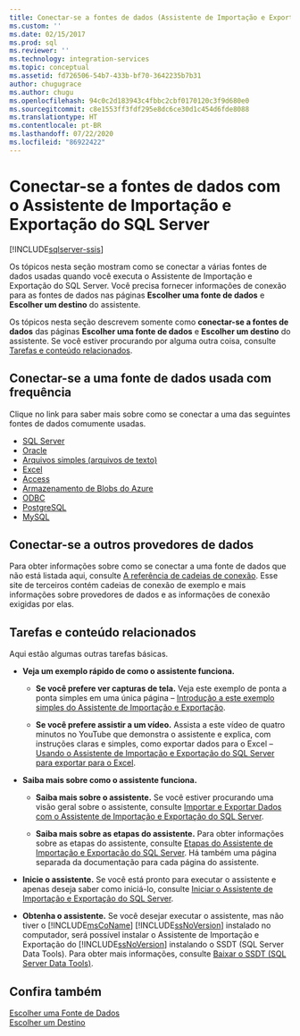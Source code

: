 ```yaml
---
title: Conectar-se a fontes de dados (Assistente de Importação e Exportação do SQL Server) | Microsoft Docs
ms.custom: ''
ms.date: 02/15/2017
ms.prod: sql
ms.reviewer: ''
ms.technology: integration-services
ms.topic: conceptual
ms.assetid: fd726506-54b7-433b-bf70-3642235b7b31
author: chugugrace
ms.author: chugu
ms.openlocfilehash: 94c0c2d183943c4fbbc2cbf0170120c3f9d680e0
ms.sourcegitcommit: c8e1553ff3fdf295e8dc6ce30d1c454d6fde8088
ms.translationtype: HT
ms.contentlocale: pt-BR
ms.lasthandoff: 07/22/2020
ms.locfileid: "86922422"
---
```

# <a name="connect-to-data-sources-with-the-sql-server-import-and-export-wizard"></a>Conectar-se a fontes de dados com o Assistente de Importação e Exportação do SQL Server

[!INCLUDE[sqlserver-ssis](../../includes/applies-to-version/sqlserver-ssis.md)]


Os tópicos nesta seção mostram como se conectar a várias fontes de dados usadas quando você executa o Assistente de Importação e Exportação do SQL Server. Você precisa fornecer informações de conexão para as fontes de dados nas páginas **Escolher uma fonte de dados** e **Escolher um destino** do assistente.

Os tópicos nesta seção descrevem somente como **conectar-se a fontes de dados** das páginas **Escolher uma fonte de dados** e **Escolher um destino** do assistente. Se você estiver procurando por alguma outra coisa, consulte [Tarefas e conteúdo relacionados](#related).

## <a name="connect-to-a-commonly-used-data-source"></a>Conectar-se a uma fonte de dados usada com frequência
Clique no link para saber mais sobre como se conectar a uma das seguintes fontes de dados comumente usadas.
-   [SQL Server](../../integration-services/import-export-data/connect-to-a-sql-server-data-source-sql-server-import-and-export-wizard.md)
-   [Oracle](../../integration-services/import-export-data/connect-to-an-oracle-data-source-sql-server-import-and-export-wizard.md)
-   [Arquivos simples (arquivos de texto)](../../integration-services/import-export-data/connect-to-a-flat-file-data-source-sql-server-import-and-export-wizard.md)
-   [Excel](../../integration-services/import-export-data/connect-to-an-excel-data-source-sql-server-import-and-export-wizard.md)
-   [Access](../../integration-services/import-export-data/connect-to-an-access-data-source-sql-server-import-and-export-wizard.md)
-   [Armazenamento de Blobs do Azure](../../integration-services/import-export-data/connect-to-azure-blob-storage-sql-server-import-and-export-wizard.md)
-   [ODBC](../../integration-services/import-export-data/connect-to-an-odbc-data-source-sql-server-import-and-export-wizard.md)
-   [PostgreSQL](../../integration-services/import-export-data/connect-to-a-postgresql-data-source-sql-server-import-and-export-wizard.md)
-   [MySQL](../../integration-services/import-export-data/connect-to-a-mysql-data-source-sql-server-import-and-export-wizard.md)

## <a name="connect-to-other-data-providers"></a>Conectar-se a outros provedores de dados
Para obter informações sobre como se conectar a uma fonte de dados que não está listada aqui, consulte [A referência de cadeias de conexão](https://www.connectionstrings.com/). Esse site de terceiros contém cadeias de conexão de exemplo e mais informações sobre provedores de dados e as informações de conexão exigidas por elas.

## <a name="related-tasks-and-content"></a><a name="related"></a> Tarefas e conteúdo relacionados  
Aqui estão algumas outras tarefas básicas.
-   **Veja um exemplo rápido de como o assistente funciona.**

    -   **Se você prefere ver capturas de tela.** Veja este exemplo de ponta a ponta simples em uma única página – [Introdução a este exemplo simples do Assistente de Importação e Exportação](../../integration-services/import-export-data/get-started-with-this-simple-example-of-the-import-and-export-wizard.md).

    -   **Se você prefere assistir a um vídeo.** Assista a este vídeo de quatro minutos no YouTube que demonstra o assistente e explica, com instruções claras e simples, como exportar dados para o Excel – [Usando o Assistente de Importação e Exportação do SQL Server para exportar para o Excel](https://go.microsoft.com/fwlink/?linkid=829049).

-   **Saiba mais sobre como o assistente funciona.**

    -   **Saiba mais sobre o assistente.** Se você estiver procurando uma visão geral sobre o assistente, consulte [Importar e Exportar Dados com o Assistente de Importação e Exportação do SQL Server](../../integration-services/import-export-data/import-and-export-data-with-the-sql-server-import-and-export-wizard.md).

    -   **Saiba mais sobre as etapas do assistente.** Para obter informações sobre as etapas do assistente, consulte [Etapas do Assistente de Importação e Exportação do SQL Server](../../integration-services/import-export-data/steps-in-the-sql-server-import-and-export-wizard.md). Há também uma página separada da documentação para cada página do assistente.

-   **Inicie o assistente.** Se você está pronto para executar o assistente e apenas deseja saber como iniciá-lo, consulte [Iniciar o Assistente de Importação e Exportação do SQL Server](../../integration-services/import-export-data/start-the-sql-server-import-and-export-wizard.md).

-   **Obtenha o assistente.** Se você desejar executar o assistente, mas não tiver o [!INCLUDE[msCoName](../../includes/msconame-md.md)] [!INCLUDE[ssNoVersion](../../includes/ssnoversion-md.md)] instalado no computador, será possível instalar o Assistente de Importação e Exportação do [!INCLUDE[ssNoVersion](../../includes/ssnoversion-md.md)] instalando o SSDT (SQL Server Data Tools). Para obter mais informações, consulte [Baixar o SSDT (SQL Server Data Tools)](https://msdn.microsoft.com/library/mt204009.aspx).

## <a name="see-also"></a>Confira também
[Escolher uma Fonte de Dados](../../integration-services/import-export-data/choose-a-data-source-sql-server-import-and-export-wizard.md)  
[Escolher um Destino](../../integration-services/import-export-data/choose-a-destination-sql-server-import-and-export-wizard.md)



